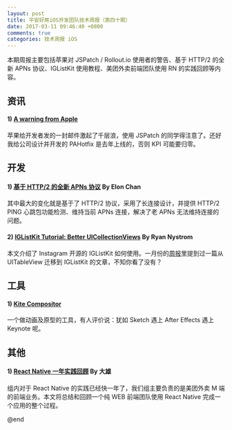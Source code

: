 ```yaml
---
layout: post
title: 平安好房iOS开发团队技术周报（第四十期）
date: 2017-03-11 09:46:40 +0800
comments: true
categories: 技术周报 iOS
---
```

本期周报主要包括苹果对 JSPatch / Rollout.io 使用者的警告、基于 HTTP/2 的全新 APNs 协议、IGListKit 使用教程、美团外卖前端团队使用 RN 的实践回顾等内容。

<!--more-->

## 资讯

#### 1) [A warning from Apple](http://blog.cnbang.net/internet/3374/)

苹果给开发者发的一封邮件激起了千层浪，使用 JSPatch 的同学得注意了。还好我给公司设计并开发的 PAHotfix 是去年上线的，否则 KPI 可能要归零。

## 开发

#### 1) [基于 HTTP/2 的全新 APNs 协议](https://github.com/ChenYilong/iOS9AdaptationTips/blob/master/基于HTTP2的全新APNs协议/基于HTTP2的全新APNs协议.md) By Elon Chan

其中最大的变化就是基于了 HTTP/2 协议，采用了长连接设计，并提供 HTTP/2 PING 心跳包功能检测、维持当前 APNs 连接，解决了老 APNs 无法维持连接的问题。

#### 2) [IGListKit Tutorial: Better UICollectionViews](https://www.raywenderlich.com/147162/iglistkit-tutorial-better-uicollectionviews) By Ryan Nystrom

本文介绍了 Instagram 开源的 IGListKit 如何使用。一月份的[周报](http://balloonsys.com/blog/2017/01/13/tech-notes-35/)里提到过一篇从 UITableView 迁移到 IGListKit 的文章，不知你看了没有？

## 工具

#### 1) [Kite Compositor](https://kiteapp.co)

一个做动画及原型的工具，有人评价说：犹如 Sketch 遇上 After Effects 遇上 Keynote 呢。

## 其他

#### 1) [React Native 一年实践回顾](http://mp.weixin.qq.com/s?__biz=MzI1NzYwNjU2Mw==&mid=2247483685&idx=1&sn=6e6109b134cb2421bd688f87605ee361) By 大雄

组内对于 React Native 的实践已经快一年了，我们组主要负责的是美团外卖 M 端的前端业务。本文将总结和回顾一个纯 WEB 前端团队使用 React Native 完成一个应用的整个过程。

@end